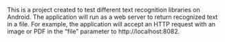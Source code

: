 This is a project created to test different text recognition libraries on Android. The application will run as a web server to return recognized text in a file. For example, the application will accept an HTTP request with an image or PDF in the “file” parameter to http://localhost:8082.
